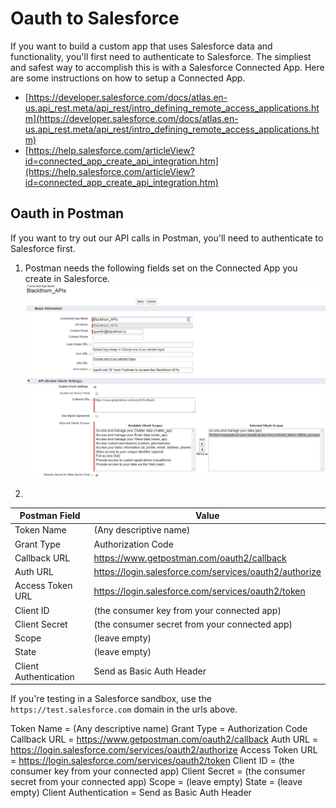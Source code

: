 # Oauth to Salesforce
If you want to build a custom app that uses Salesforce data and functionality, you'll first need to authenticate to Salesforce. The simpliest and safest way to accomplish this is with a Salesforce Connected App. Here are some instructions on how to setup a Connected App.

- [https://developer.salesforce.com/docs/atlas.en-us.api_rest.meta/api_rest/intro_defining_remote_access_applications.htm](https://developer.salesforce.com/docs/atlas.en-us.api_rest.meta/api_rest/intro_defining_remote_access_applications.htm)
- [https://help.salesforce.com/articleView?id=connected_app_create_api_integration.htm](https://help.salesforce.com/articleView?id=connected_app_create_api_integration.htm)


## Oauth in Postman
If you want to try out our API calls in Postman, you'll need to authenticate to Salesforce first.

1. Postman needs the following fields set on the Connected App you create in Salesforce.
![Connected App for Postman](images/new_connected_app_postman.PNG "Connected App for Postman")

2. 






Postman Field | Value
----- | -----
Token Name | (Any descriptive name)
Grant Type | Authorization Code
Callback URL | https://www.getpostman.com/oauth2/callback
Auth URL | https://login.salesforce.com/services/oauth2/authorize
Access Token URL | https://login.salesforce.com/services/oauth2/token
Client ID | (the consumer key from your connected app)
Client Secret | (the consumer secret from your connected app)
Scope | (leave empty)
State | (leave empty)
Client Authentication | Send as Basic Auth Header

If you're testing in a Salesforce sandbox, use the `https://test.salesforce.com` domain in the urls above.


Token Name = (Any descriptive name)
Grant Type = Authorization Code
Callback URL = https://www.getpostman.com/oauth2/callback
Auth URL = https://login.salesforce.com/services/oauth2/authorize
Access Token URL = https://login.salesforce.com/services/oauth2/token
Client ID = (the consumer key from your connected app)
Client Secret = (the consumer secret from your connected app)
Scope = (leave empty)
State = (leave empty)
Client Authentication = Send as Basic Auth Header

